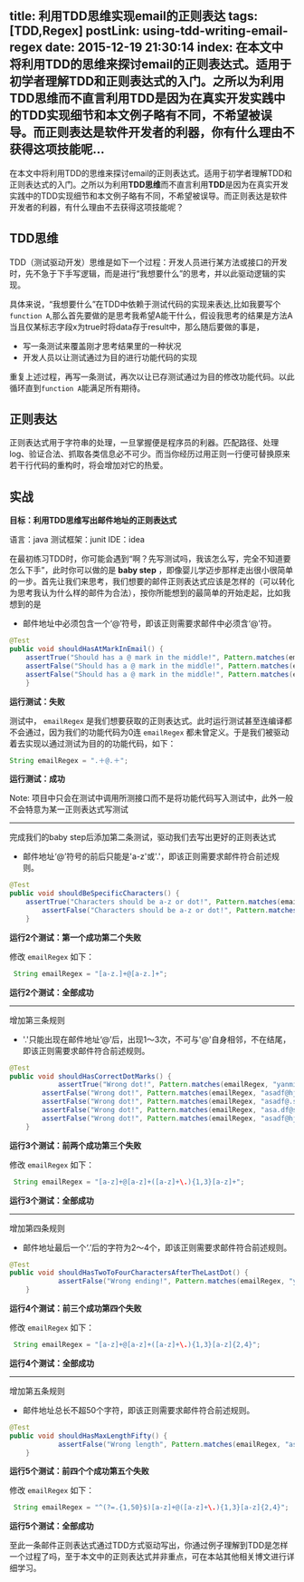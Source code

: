 title: 利用TDD思维实现email的正则表达
tags: [TDD,Regex]
postLink: using-tdd-writing-email-regex
date: 2015-12-19 21:30:14
index: 在本文中将利用TDD的思维来探讨email的正则表达式。适用于初学者理解TDD和正则表达式的入门。之所以为利用TDD思维而不直言利用TDD是因为在真实开发实践中的TDD实现细节和本文例子略有不同，不希望被误导。而正则表达是软件开发者的利器，你有什么理由不获得这项技能呢...
---
在本文中将利用TDD的思维来探讨email的正则表达式。适用于初学者理解TDD和正则表达式的入门。之所以为利用**TDD思维**而不直言利用**TDD**是因为在真实开发实践中的TDD实现细节和本文例子略有不同，不希望被误导。而正则表达是软件开发者的利器，有什么理由不去获得这项技能呢？

## TDD思维

TDD（测试驱动开发）思维是如下一个过程：开发人员进行某方法或接口的开发时，先不急于下手写逻辑，而是进行“我想要什么”的思考，并以此驱动逻辑的实现。

具体来说，“我想要什么”在TDD中依赖于测试代码的实现来表达,比如我要写个 `function A`,那么首先要做的是思考我希望A能干什么，假设我思考的结果是方法A当且仅某标志字段x为true时将data存于result中，那么随后要做的事是，

* 写一条测试来覆盖刚才思考结果里的一种状况
* 开发人员以让测试通过为目的进行功能代码的实现

重复上述过程，再写一条测试，再次以让已存测试通过为目的修改功能代码。以此循环直到`function A`能满足所有期待。

## 正则表达

正则表达式用于字符串的处理，一旦掌握便是程序员的利器。匹配路径、处理log、验证合法、抓取各类信息必不可少。而当你经历过用正则一行便可替换原来若干行代码的重构时，将会增加对它的热爱。

## 实战

**目标：利用TDD思维写出邮件地址的正则表达式**

语言：java
测试框架：junit
IDE：idea

在最初练习TDD时，你可能会遇到“啊？先写测试吗，我该怎么写，完全不知道要怎么下手”，此时你可以做的是
**baby step** ，即像婴儿学迈步那样走出很小很简单的一步。首先让我们来思考，我们想要的邮件正则表达式应该是怎样的（可以转化为思考我认为什么样的邮件为合法），按你所能想到的最简单的开始走起，比如我想到的是

* 邮件地址中必须包含一个‘@’符号，即该正则需要求邮件中必须含‘@’符。

``` java
@Test
public void shouldHasAtMarkInEmail() {
    assertTrue("Should has a @ mark in the middle!", Pattern.matches(emailRegex, "yanmin@test.com"));
    assertFalse("Should has a @ mark in the middle!", Pattern.matches(emailRegex, "asdfhj"));
    assertFalse("Should has a @ mark in the middle!", Pattern.matches(emailRegex, "@hjddh"));
    }
```

**运行测试：失败**

测试中， `emailRegex` 是我们想要获取的正则表达式。此时运行测试甚至连编译都不会通过，因为我们的功能代码为0连 `emailRegex` 都未曾定义。于是我们被驱动着去实现以通过测试为目的的功能代码，如下：

``` java
String emailRegex = ".＋@.＋";
```

**运行测试：成功**

Note: 项目中只会在测试中调用所测接口而不是将功能代码写入测试中，此外一般不会特意为某一正则表达式写测试

---
完成我们的baby step后添加第二条测试，驱动我们去写出更好的正则表达式

* 邮件地址‘@’符号的前后只能是'a-z'或'.'，即该正则需要求邮件符合前述规则。

``` java
@Test
public void shouldBeSpecificCharacters() {
    assertTrue("Characters should be a-z or dot!", Pattern.matches(emailRegex, "yanmin@test.com"));
        assertFalse("Characters should be a-z or dot!", Pattern.matches(emailRegex, "asASh@hjddh"));
    }
```

**运行2个测试：第一个成功第二个失败**

修改 `emailRegex` 如下：

``` java
 String emailRegex = "[a-z.]+@[a-z.]+";
```

**运行2个测试：全部成功**

---
增加第三条规则

* '.'只能出现在邮件地址‘@’后，出现1～3次，不可与'@'自身相邻，不在结尾，即该正则需要求邮件符合前述规则。

``` java
@Test
public void shouldHasCorrectDotMarks() {
    		assertTrue("Wrong dot!", Pattern.matches(emailRegex, "yanmin@test.com"));
        assertFalse("Wrong dot!", Pattern.matches(emailRegex, "asadf@hj"));
        assertFalse("Wrong dot!", Pattern.matches(emailRegex, "asadf@.sfsd.com"));
        assertFalse("Wrong dot!", Pattern.matches(emailRegex, "asa.df@sfsd.com"));
        assertFalse("Wrong dot!", Pattern.matches(emailRegex, "asadf@hj..com"));
    }
```

**运行3个测试：前两个成功第三个失败**

修改 `emailRegex` 如下：

``` java
 String emailRegex = "[a-z]+@[a-z]+([a-z]+\.){1,3}[a-z]+";
```

**运行3个测试：全部成功**

---
增加第四条规则

* 邮件地址最后一个‘.’后的字符为2～4个，即该正则需要求邮件符合前述规则。

``` java
@Test
public void shouldHasTwoToFourCharactersAfterTheLastDot() {
    		assertFalse("Wrong ending!", Pattern.matches(emailRegex, "ymxing@test.comcosf"))
    }
```

**运行4个测试：前三个成功第四个失败**

修改 `emailRegex` 如下：

``` java
 String emailRegex = "[a-z]+@[a-z]+([a-z]+\.){1,3}[a-z]{2,4}";
```

**运行4个测试：全部成功**

---
增加第五条规则

* 邮件地址总长不超50个字符，即该正则需要求邮件符合前述规则。

``` java
@Test
public void shouldHasMaxLengthFifty() {
    		assertFalse("Wrong length", Pattern.matches(emailRegex, "asdfghjklkjasdfgdsdfdsasdfghjgfdsadfghfhgfdsasdfghjkjhgfdjhgfg@thoughtworks.com"));
    }
```

**运行5个测试：前四个个成功第五个失败**

修改 `emailRegex` 如下：

``` java
 String emailRegex = "^(?=.{1,50}$)[a-z]+@([a-z]+\.){1,3}[a-z]{2,4}";
```

**运行5个测试：全部成功**

至此一条邮件正则表达式通过TDD方式驱动写出，你通过例子理解到TDD是怎样一个过程了吗，至于本文中的正则表达式并非重点，可在本站其他相关博文进行详细学习。


